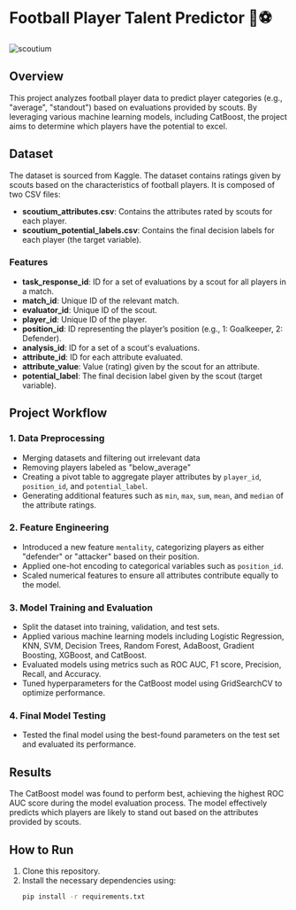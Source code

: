 # Football Player Talent Predictor 🌟⚽

![scoutium](https://github.com/user-attachments/assets/b3582d82-9baa-4adf-a32b-918f781173c4)

## Overview
This project analyzes football player data to predict player categories (e.g., "average", "standout") based on evaluations provided by scouts. By leveraging various machine learning models, including CatBoost, the project aims to determine which players have the potential to excel. 

## Dataset
The dataset is sourced from Kaggle.
The dataset contains ratings given by scouts based on the characteristics of football players. It is composed of two CSV files:
- **scoutium_attributes.csv**: Contains the attributes rated by scouts for each player.
- **scoutium_potential_labels.csv**: Contains the final decision labels for each player (the target variable).

### Features
- **task_response_id**: ID for a set of evaluations by a scout for all players in a match.
- **match_id**: Unique ID of the relevant match.
- **evaluator_id**: Unique ID of the scout.
- **player_id**: Unique ID of the player.
- **position_id**: ID representing the player’s position (e.g., 1: Goalkeeper, 2: Defender).
- **analysis_id**: ID for a set of a scout's evaluations.
- **attribute_id**: ID for each attribute evaluated.
- **attribute_value**: Value (rating) given by the scout for an attribute.
- **potential_label**: The final decision label given by the scout (target variable).

## Project Workflow

### 1. Data Preprocessing
- Merging datasets and filtering out irrelevant data 
- Removing players labeled as "below_average" 
- Creating a pivot table to aggregate player attributes by `player_id`, `position_id`, and `potential_label`.
- Generating additional features such as `min`, `max`, `sum`, `mean`, and `median` of the attribute ratings.

### 2. Feature Engineering
- Introduced a new feature `mentality`, categorizing players as either "defender" or "attacker" based on their position.
- Applied one-hot encoding to categorical variables such as `position_id`.
- Scaled numerical features to ensure all attributes contribute equally to the model.

### 3. Model Training and Evaluation
- Split the dataset into training, validation, and test sets.
- Applied various machine learning models including Logistic Regression, KNN, SVM, Decision Trees, Random Forest, AdaBoost, Gradient Boosting, XGBoost, and CatBoost.
- Evaluated models using metrics such as ROC AUC, F1 score, Precision, Recall, and Accuracy.
- Tuned hyperparameters for the CatBoost model using GridSearchCV to optimize performance.

### 4. Final Model Testing
- Tested the final model using the best-found parameters on the test set and evaluated its performance.

## Results
The CatBoost model was found to perform best, achieving the highest ROC AUC score during the model evaluation process. The model effectively predicts which players are likely to stand out based on the attributes provided by scouts.

## How to Run
1. Clone this repository.
2. Install the necessary dependencies using:
   ```bash
   pip install -r requirements.txt

